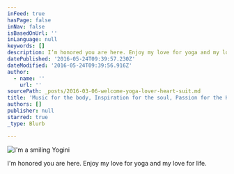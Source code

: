 ```yaml
---
inFeed: true
hasPage: false
inNav: false
isBasedOnUrl: ''
inLanguage: null
keywords: []
description: I’m honored you are here. Enjoy my love for yoga and my love for life.
datePublished: '2016-05-24T09:39:57.230Z'
dateModified: '2016-05-24T09:39:56.916Z'
author:
  - name: ''
    url: ''
sourcePath: _posts/2016-03-06-welcome-yoga-lover-heart-suit.md
title: 'Music for the body, Inspiration for the soul, Passion for the Heart ॐ'
authors: []
publisher: null
starred: true
_type: Blurb

---
```

![I'm a smiling Yogini](https://the-grid-user-content.s3-us-west-2.amazonaws.com/b71cb94b-8db8-4b41-9715-967ed642f566.jpg)

I'm honored you are here. Enjoy my love for yoga and my love for life.